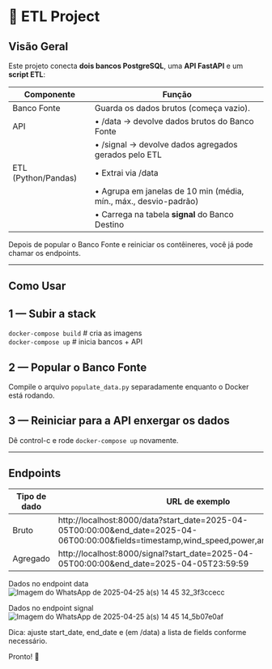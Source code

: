 # 🚀 ETL Project

## Visão Geral

Este projeto conecta **dois bancos PostgreSQL**, uma **API FastAPI** e um **script ETL**:

Componente        | Função
------------------|--------------------------------------------------------------
Banco Fonte       | Guarda os dados brutos (começa vazio).
API               | • /data   → devolve dados brutos do Banco Fonte  
                  | • /signal → devolve dados agregados gerados pelo ETL
ETL (Python/Pandas)| • Extrai via /data  
                  | • Agrupa em janelas de 10 min (média, mín., máx., desvio-padrão)  
                  | • Carrega na tabela **signal** do Banco Destino

Depois de popular o Banco Fonte e reiniciar os contêineres, você já pode chamar os endpoints.

--------------------------------------------------------------------

## Como Usar

1 — Subir a stack
-----------------
`docker-compose build`   # cria as imagens  
`docker-compose up`    # inicia bancos + API  

2 — Popular o Banco Fonte
-------------------------

Compile o arquivo `populate_data.py` separadamente enquanto o Docker está rodando.  

3 — Reiniciar para a API enxergar os dados
------------------------------------------
Dê control-c e rode `docker-compose up` novamente.

--------------------------------------------------------------------

## Endpoints

Tipo de dado | URL de exemplo
-------------|------------------------------------------------------------------------------------------------------------------------------------
Bruto        | http://localhost:8000/data?start_date=2025-04-05T00:00:00&end_date=2025-04-06T00:00:00&fields=timestamp,wind_speed,power,ambient_temperature
Agregado     | http://localhost:8000/signal?start_date=2025-04-05T00:00:00&end_date=2025-04-05T23:59:59

Dados no endpoint data
![Imagem do WhatsApp de 2025-04-25 à(s) 14 45 32_3f3ccecc](https://github.com/user-attachments/assets/5d31b0f5-362d-4839-af8d-15d0061dffe3)

Dados no endpoint signal
![Imagem do WhatsApp de 2025-04-25 à(s) 14 45 14_5b07e0af](https://github.com/user-attachments/assets/a239ccd5-f397-4814-ae64-b3e04081c475)

Dica: ajuste start_date, end_date e (em /data) a lista de fields conforme necessário.

Pronto! 🎉
